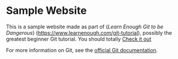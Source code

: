 # Sample Website

This is a sample website made as part of (*Learn Enough Git to be Dangerous*) (https://www.learnenough.com/git-tutorial), possibly the greatest beginner Git tutorial. You should totally [Check it out](https://www.learnenough.com/git-tutorial)

For more information on Git, see the
[official Git documentation](https://git-scm.com/).